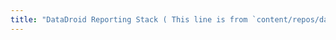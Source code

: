 ```yaml
---
title: "DataDroid Reporting Stack ( This line is from `content/repos/datadroid/_index.md`)"
---
```


